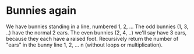 # Bunnies again

We have bunnies standing in a line, numbered 1, 2, ... The odd bunnies (1, 3,
..) have the normal 2 ears. The even bunnies (2, 4, ..) we'll say have 3 ears,
because they each have a raised foot. Recursively return the number of "ears" in
the bunny line 1, 2, ... n (without loops or multiplication).
